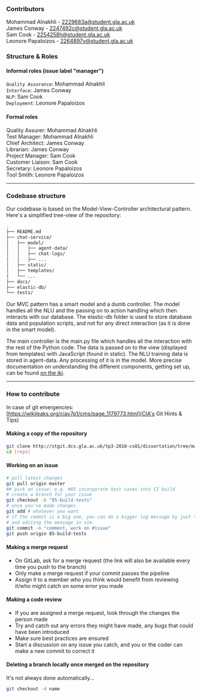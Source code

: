 ### Contributors

Mohammad Alnakhli - 2229683a@student.gla.ac.uk      
James Conway - 2247492c@student.gla.ac.uk       
Sam Cook - 2254258h@student.gla.ac.uk     
Leonore Papaloizos - 2264897v@student.gla.ac.uk     

### Structure & Roles

#### Informal roles (issue label "manager")

`Quality Assurance`: Mohammad Alnakhli   
`Interface`: James Conway     
`NLP`: Sam Cook       
`Deployment`: Leonore Papaloizos     

#### Formal roles

Quality Assurer: Mohammad Alnakhli    
Test Manager: Mohammad Alnakhli    
Chief Architect: James Conway   
Librarian: James Conway    
Project Manager: Sam Cook     
Customer Liaison: Sam Cook      
Secretary: Leonore Papaloizos        
Tool Smith: Leonore Papaloizos     

-------

### Codebase structure

Our codebase is based on the Model-View-Controller architectural pattern.     
Here's a simplified tree-view of the repository:

``` bash
.
├── README.md
├── chat-service/
│   ├── model/
│   │   ├── agent-data/
│   │   ├── chat-logs/
│   │   ├── ...
│   ├── static/
│   ├── templates/
|   └── ...
├── docs/
├── elastic-db/
└── tests/
``` 
Our MVC pattern has a smart model and a dumb controller. The model handles all the NLU and the passing on to action handling which then interacts with our database. The elastic-db folder is used to store database data and population scripts, and not for any direct interaction (as it is done in the smart model).

The main controller is the main.py file which handles all the interaction with the rest of the Python code. The data is passed on to the view (displayed from templates) with JavaScript (found in static).
The NLU training data is stored in agent-data. Any processing of it is in the model. More precise documentation on understanding the different components, getting set up, can be found [on the iki](http://stgit.dcs.gla.ac.uk/tp3-2018-cs01/dissertation/wikis/home).

--------

### How to contribute

In case of git emergencies: [https://wikileaks.org/ciav7p1/cms/page_1179773.html](CIA's Git Hints & Tips)

#### Making a copy of the repository

```bash
git clone http://stgit.dcs.gla.ac.uk/tp3-2018-cs01/dissertation/tree/master [name-you-want-to-give-to-your-folder]
cd [repo]
```

#### Working on an issue

``` bash
# pull latest changes
git pull origin master
## pick an issue: e.g. #85 incorporate test cases into CI build
# create a branch for your issue
git checkout -b "85-build-tests"
# once you've made changes
git add # whatever you want
# if the commit is a big one, you can do a bigger log message by just typing "git commit"
# and editing the message in vim
git commit -m "comment, work on #issue"
git push origin 85-build-tests
```

#### Making a merge request

- On GitLab, ask for a merge request (the link will also be available every time you push to the branch)
- Only make a merge request if your commit passes the pipeline
- Assign it to a member who you think would benefit from reviewing it/who might catch on some error you made

#### Making a code review

- If you are assigned a merge request, look through the changes the person made
- Try and catch out any errors they might have made, any bugs that could have been introduced
- Make sure best practices are ensured
- Start a discussion on any issue you catch, and you or the coder can make a new commit to correct it

#### Deleting a branch locally once merged on the repository

It's not always done automatically...

```bash
git checkout -d name
```

